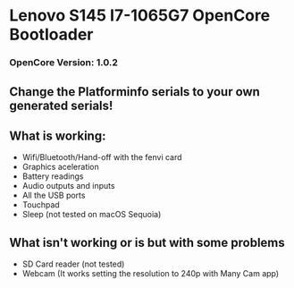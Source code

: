 # Lenovo S145 I7-1065G7 OpenCore Bootloader

### OpenCore Version: 1.0.2

## Change the Platforminfo serials to your own generated serials!

## What is working:

- Wifi/Bluetooth/Hand-off with the fenvi card
- Graphics aceleration
- Battery readings
- Audio outputs and inputs
- All the USB ports
- Touchpad
- Sleep (not tested on macOS Sequoia)

## What isn't working or is but with some problems

- SD Card reader (not tested)
- Webcam (It works setting the resolution to 240p with Many Cam app)
